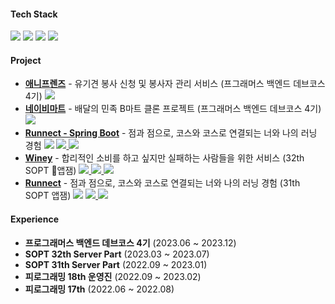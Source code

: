 #### Tech Stack
<img src="https://img.shields.io/badge/Java-007396?style=flat-square&logo=Java&logoColor=white">  <img src="https://img.shields.io/badge/Spring Boot-6DB33F?style=flat-sqaure&logo=Spring Boot&logoColor=white"> <img src="https://img.shields.io/badge/PostgreSQL-4169E1?style=flat-square&logo=PostgreSQL&logoColor=white"/> <img src="https://img.shields.io/badge/MySQL-4479A1?style=flat-sqaure&logo=MySQL&logoColor=white">  


#### Project
<ul>	
<li><a href="https://github.com/Anifriends/Anifriends-Backend"><b>애니프렌즈</b></a> - 유기견 봉사 신청 및 봉사자 관리 서비스 (프그래머스 백엔드 데브코스 4기)</a> <img src="https://img.shields.io/badge/Spring-6DB33F?style=flat-sqaure&logo=Spring&logoColor=white">
<li><a href="https://github.com/prgrms-be-devcourse/BE-04-NaBMart"><b>네이비마트</b></a> - 배달의 민족 B마트 클론 프로젝트 (프그래머스 백엔드 데브코스 4기)</a> <img src="https://img.shields.io/badge/Spring-6DB33F?style=flat-sqaure&logo=Spring&logoColor=white">
<li><a href="https://github.com/Runnect/Runnect-Spring-Boot-Server"><b>Runnect - Spring Boot</b></a> - 점과 점으로, 코스와 코스로 연결되는 너와 나의 러닝 경험 </a> <img src="https://img.shields.io/badge/Spring-6DB33F?style=flat-sqaure&logo=Spring&logoColor=white"> <a href="https://apps.apple.com/us/app/runnect-%EC%BD%94%EC%8A%A4%EB%A5%BC-%EA%B7%B8%EB%A6%AC%EA%B3%A0-%EA%B3%B5%EC%9C%A0%ED%95%98%EB%8A%94-%EB%8D%B0%EC%9D%BC%EB%A6%AC-%EB%9F%AC%EB%8B%9D%EC%95%B1/id1663884202"><img src="https://img.shields.io/badge/App Store-0D96F6?style=flat-sqaure&logo=App Store&logoColor=white"> <a href="https://play.google.com/store/apps/details?id=com.runnect.runnect
"><img src="https://img.shields.io/badge/Google Play-414141?style=flat-sqaure&logo=Google Play&logoColor=white"></a>
<li><a href="https://github.com/team-winey/Winey-Server"><b>Winey</b></a> - 합리적인 소비를 하고 싶지만 실패하는 사람들을 위한 서비스 (32th SOPT 앱잼) </a> <img src="https://img.shields.io/badge/Spring-6DB33F?style=flat-sqaure&logo=Spring&logoColor=white"><a href="https://apps.apple.com/kr/app/%EC%9C%84%EB%8B%88-%EC%89%BD%EA%B3%A0-%EC%9E%AC%EB%B0%8C%EB%8A%94-%EA%B8%8D%EC%A0%95%EC%A0%81-%EC%86%8C%EB%B9%84%EC%8A%B5%EA%B4%80-%ED%98%95%EC%84%B1/id6463294662"> <img src="https://img.shields.io/badge/App Store-0D96F6?style=flat-sqaure&logo=App Store&logoColor=white"> <a href="https://play.google.com/store/apps/details?id=org.go.sopt.winey
"><img src="https://img.shields.io/badge/Google Play-414141?style=flat-sqaure&logo=Google Play&logoColor=white"></a>
<li><a href="https://github.com/Runnect/Runnect-Spring-Boot-Server"><b>Runnect</b></a> - 점과 점으로, 코스와 코스로 연결되는 너와 나의 러닝 경험 (31th SOPT 앱잼)</a> <img src="https://img.shields.io/badge/Node.js-339933?style=flat-square&logo=Node.js&logoColor=white"/> <a href="https://apps.apple.com/us/app/runnect-%EC%BD%94%EC%8A%A4%EB%A5%BC-%EA%B7%B8%EB%A6%AC%EA%B3%A0-%EA%B3%B5%EC%9C%A0%ED%95%98%EB%8A%94-%EB%8D%B0%EC%9D%BC%EB%A6%AC-%EB%9F%AC%EB%8B%9D%EC%95%B1/id1663884202"><img src="https://img.shields.io/badge/App Store-0D96F6?style=flat-sqaure&logo=App Store&logoColor=white"> <a href="https://play.google.com/store/apps/details?id=com.runnect.runnect
"><img src="https://img.shields.io/badge/Google Play-414141?style=flat-sqaure&logo=Google Play&logoColor=white"></a>
</ul>
	

#### Experience
<ul>
  <li> <b>프로그래머스 백엔드 데브코스 4기</b>&nbsp;(2023.06 ~ 2023.12)
  <li> <b>SOPT 32th Server Part</b>&nbsp;(2023.03 ~ 2023.07)
  <li> <b>SOPT 31th Server Part</b>&nbsp;(2022.09 ~ 2023.01)
  <li> <b>피로그래밍 18th 운영진</b>&nbsp;(2022.09 ~ 2023.02)
  <li> <b>피로그래밍 17th</b>&nbsp;(2022.06 ~ 2022.08)
</ul>



